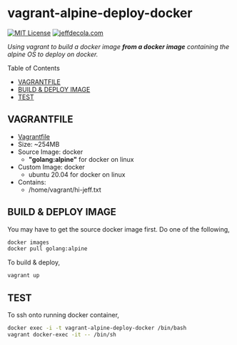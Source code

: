 # vagrant-alpine-deploy-docker

[![MIT License](http://img.shields.io/:license-mit-blue.svg)](http://jeffdecola.mit-license.org)
[![jeffdecola.com](https://img.shields.io/badge/website-jeffdecola.com-blue)](https://jeffdecola.com)

_Using vagrant to build a docker image
**from a docker image**
containing the alpine OS
to deploy on docker._

Table of Contents

* [VAGRANTFILE](https://github.com/JeffDeCola/my-vagrant-boxes/tree/master/docker/vagrant-alpine-deploy-docker#vagrantfile)
* [BUILD & DEPLOY IMAGE](https://github.com/JeffDeCola/my-vagrant-boxes/tree/master/docker/vagrant-alpine-deploy-docker#build--deploy-image)
* [TEST](https://github.com/JeffDeCola/my-vagrant-boxes/tree/master/docker/vagrant-alpine-deploy-docker#test)

## VAGRANTFILE

* [Vagrantfile](https://github.com/JeffDeCola/my-vagrant-boxes/blob/master/docker/vagrant-alpine-deploy-docker/Vagrantfile)
* Size: ~254MB
* Source Image: docker
  * **"golang:alpine"** for docker on linux
* Custom Image: docker
  * ubuntu 20.04 for docker on linux
* Contains:
  * /home/vagrant/hi-jeff.txt

## BUILD & DEPLOY IMAGE

You may have to get the source docker image first. Do one of the following,

```bash
docker images
docker pull golang:alpine
```

To build & deploy,

```bash
vagrant up
```

## TEST

To ssh onto running docker container,

```bash
docker exec -i -t vagrant-alpine-deploy-docker /bin/bash
vagrant docker-exec -it -- /bin/sh
```
